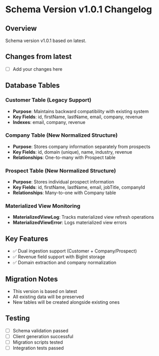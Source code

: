 # Schema Version v1.0.1 Changelog

## Overview
Schema version v1.0.1 based on latest.

## Changes from latest
- [ ] Add your changes here

## Database Tables

### Customer Table (Legacy Support)
- **Purpose**: Maintains backward compatibility with existing system
- **Key Fields**: id, firstName, lastName, email, company, revenue
- **Indexes**: email, company, revenue

### Company Table (New Normalized Structure)
- **Purpose**: Stores company information separately from prospects
- **Key Fields**: id, domain (unique), name, industry, revenue
- **Relationships**: One-to-many with Prospect table

### Prospect Table (New Normalized Structure)
- **Purpose**: Stores individual prospect information
- **Key Fields**: id, firstName, lastName, email, jobTitle, companyId
- **Relationships**: Many-to-one with Company table

### Materialized View Monitoring
- **MaterializedViewLog**: Tracks materialized view refresh operations
- **MaterializedViewError**: Logs materialized view errors

## Key Features
- ✅ Dual ingestion support (Customer + Company/Prospect)
- ✅ Revenue field support with BigInt storage
- ✅ Domain extraction and company normalization

## Migration Notes
- This version is based on latest
- All existing data will be preserved
- New tables will be created alongside existing ones

## Testing
- [ ] Schema validation passed
- [ ] Client generation successful
- [ ] Migration scripts tested
- [ ] Integration tests passed
